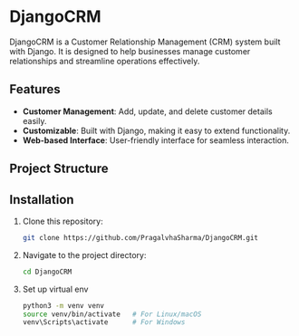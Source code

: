 # DjangoCRM

DjangoCRM is a Customer Relationship Management (CRM) system built with Django. It is designed to help businesses manage customer relationships and streamline operations effectively.

## Features

- **Customer Management**: Add, update, and delete customer details easily.
- **Customizable**: Built with Django, making it easy to extend functionality.
- **Web-based Interface**: User-friendly interface for seamless interaction.

## Project Structure


## Installation

1. Clone this repository:

   ```bash
   git clone https://github.com/PragalvhaSharma/DjangoCRM.git

2. Navigate to the project directory:
   ```bash
   cd DjangoCRM

2. Set up virtual env
    ```bash
   python3 -m venv venv
   source venv/bin/activate   # For Linux/macOS
   venv\Scripts\activate      # For Windows


